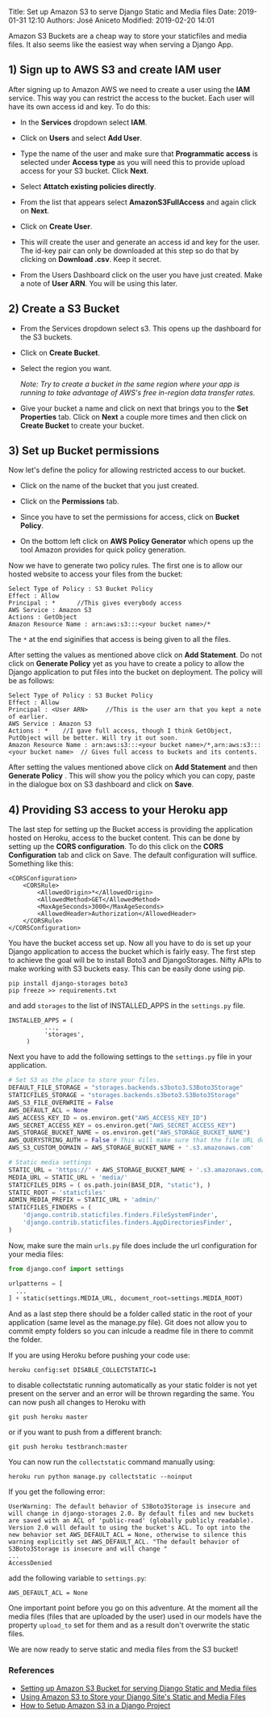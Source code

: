 Title: Set up Amazon S3 to serve Django Static and Media files
Date: 2019-01-31 12:10
Authors: José Aniceto
Modified: 2019-02-20 14:01

Amazon S3 Buckets are a cheap way to store your staticfiles and media files. It also seems like the easiest way when serving a Django App. 

## 1) Sign up to AWS S3 and create IAM user

After signing up to Amazon AWS we need to create a user using the **IAM** service. This way you can restrict the access to the bucket. Each user will have its own access id and key. To do this:

* In the **Services** dropdown select **IAM**.

* Click on **Users** and select **Add User**.

* Type the name of the user and make sure that **Programmatic access** is selected under **Access type** as you will need this to provide upload access for your S3 bucket. Click **Next**.

* Select **Attatch existing policies directly**.

* From the list that appears select **AmazonS3FullAccess** and again click on **Next**.

* Click on **Create User**.

* This will create the user and generate an access id and key for the user. The id-key pair can only be downloaded at this step so do that by clicking on **Download .csv**. Keep it secret.

* From the Users Dashboard click on the user you have just created. Make a note of **User ARN**. You will be using this later.

## 2) Create a S3 Bucket

* From the Services dropdown select s3. This opens up the dashboard for the S3 buckets.

* Click on **Create Bucket**.

* Select the region you want.

  *Note: Try to create  a bucket in the same region where your app is running to take advantage of AWS's free in-region data transfer rates.*

* Give your bucket a name and click on next that brings you to the **Set Properties** tab. Click on **Next** a couple more times and then click on **Create Bucket** to create your bucket.

## 3) Set up Bucket permissions

Now let's define the policy for allowing restricted access to our bucket.

* Click on the name of the bucket that you just created.

* Click on the **Permissions** tab.

* Since you have to set the permissions for access, click on **Bucket Policy**.

* On the bottom left click on **AWS Policy Generator** which opens up the tool Amazon provides for quick policy generation. 

Now we have to generate two policy rules. The first one is to allow our hosted website to access your files from the bucket:

```
Select Type of Policy : S3 Bucket Policy
Effect : Allow
Principal : *      //This gives everybody access
AWS Service : Amazon S3
Actions : GetObject
Amazon Resource Name : arn:aws:s3:::<your bucket name>/* 
```
The `*` at the end siginifies that access is being given to all the files.

After setting the values as mentioned above click on **Add Statement**. Do not click on **Generate Policy** yet as you have to create a policy to allow the Django application to put files into the bucket on deployment. The policy will be as follows:

```
Select Type of Policy : S3 Bucket Policy
Effect : Allow
Principal : <User ARN>     //This is the user arn that you kept a note of earlier.
AWS Service : Amazon S3
Actions : *    //I gave full access, though I think GetObject, PutObject will be better. Will try it out soon. 
Amazon Resource Name : arn:aws:s3:::<your bucket name>/*,arn:aws:s3:::<your bucket name>  // Gives full access to buckets and its contents.
```

After setting the values mentioned above click on **Add Statement** and then **Generate Policy** . This will show you the policy which you can copy, paste in the dialogue box on S3 dashboard and click on **Save**.

## 4) Providing S3 access to your Heroku app

The last step for setting up the Bucket access is providing the application hosted on Heroku, access to the bucket content. This can be done by setting up the **CORS configuration**. To do this click on the **CORS Configuration** tab and click on Save. The default configuration will suffice. Something like this:

```
<CORSConfiguration>
    <CORSRule>
        <AllowedOrigin>*</AllowedOrigin>
        <AllowedMethod>GET</AllowedMethod>
        <MaxAgeSeconds>3000</MaxAgeSeconds>
        <AllowedHeader>Authorization</AllowedHeader>
    </CORSRule>
</CORSConfiguration>
```

You have the bucket access set up. Now all you have to do is set up your Django application to access the bucket which is fairly easy. The first step to achieve the goal will be to install Boto3 and DjangoStorages. Nifty APIs to make working with S3 buckets easy. This can be easily done using pip.

```
pip install django-storages boto3
pip freeze >> requirements.txt
```

and add `storages` to the list of INSTALLED_APPS in the `settings.py` file.

```
INSTALLED_APPS = (
          ...,
          'storages',
     )
```

Next you have to add the following settings to the `settings.py` file in your application.

```python
# Set S3 as the place to store your files.
DEFAULT_FILE_STORAGE = "storages.backends.s3boto3.S3Boto3Storage"
STATICFILES_STORAGE = "storages.backends.s3boto3.S3Boto3Storage"
AWS_S3_FILE_OVERWRITE = False
AWS_DEFAULT_ACL = None
AWS_ACCESS_KEY_ID = os.environ.get("AWS_ACCESS_KEY_ID")
AWS_SECRET_ACCESS_KEY = os.environ.get("AWS_SECRET_ACCESS_KEY")
AWS_STORAGE_BUCKET_NAME = os.environ.get("AWS_STORAGE_BUCKET_NAME")
AWS_QUERYSTRING_AUTH = False # This will make sure that the file URL does not have unnecessary parameters like your access key.
AWS_S3_CUSTOM_DOMAIN = AWS_STORAGE_BUCKET_NAME + '.s3.amazonaws.com'

# Static media settings
STATIC_URL = 'https://' + AWS_STORAGE_BUCKET_NAME + '.s3.amazonaws.com/'
MEDIA_URL = STATIC_URL + 'media/'
STATICFILES_DIRS = ( os.path.join(BASE_DIR, "static"), )
STATIC_ROOT = 'staticfiles'
ADMIN_MEDIA_PREFIX = STATIC_URL + 'admin/'
STATICFILES_FINDERS = (
    'django.contrib.staticfiles.finders.FileSystemFinder',
    'django.contrib.staticfiles.finders.AppDirectoriesFinder',
)
```

Now, make sure the main `urls.py` file does include the url configuration for your media files:

```python
from django.conf import settings

urlpatterns = [
  ...
] + static(settings.MEDIA_URL, document_root=settings.MEDIA_ROOT)
```

And as a last step there should be a folder called static in the root of your application (same level as the manage.py file). Git does not allow you to commit empty folders so you can inlcude a readme file in there to commit the folder.

If you are using Heroku before pushing your code use:

```
heroku config:set DISABLE_COLLECTSTATIC=1
```

to disable collectstatic running automatically as your static folder is not yet present on the server and an error will be thrown regarding the same. You can now push all changes to Heroku with

```
git push heroku master
```

or if you want to push from a different branch:

```
git push heroku testbranch:master
```

You can now run the `collectstatic` command manually using:

```
heroku run python manage.py collectstatic --noinput
```

If you get the following error:

```
UserWarning: The default behavior of S3Boto3Storage is insecure and will change in django-storages 2.0. By default files and new buckets are saved with an ACL of 'public-read' (globally publicly readable). Version 2.0 will default to using the bucket's ACL. To opt into the new behavior set AWS_DEFAULT_ACL = None, otherwise to silence this warning explicitly set AWS_DEFAULT_ACL. "The default behavior of S3Boto3Storage is insecure and will change "
...
AccessDenied
```

add the following variable to `settings.py`: 

```
AWS_DEFAULT_ACL = None
```

One important point before you go on this adventure. At the moment all the media files (files that are uploaded by the user) used in our models have the property `upload_to` set for them and as a result don't overwrite the static files. 

We are now ready to serve static and media files from the S3 bucket!


### References
* [Setting up Amazon S3 Bucket for serving Django Static and Media files](https://medium.com/@manibatra23/setting-up-amazon-s3-bucket-for-serving-django-static-and-media-files-3e781ab325d5)
* [Using Amazon S3 to Store your Django Site's Static and Media Files](https://www.caktusgroup.com/blog/2014/11/10/Using-Amazon-S3-to-store-your-Django-sites-static-and-media-files/)
* [How to Setup Amazon S3 in a Django Project](https://simpleisbetterthancomplex.com/tutorial/2017/08/01/how-to-setup-amazon-s3-in-a-django-project.html)
